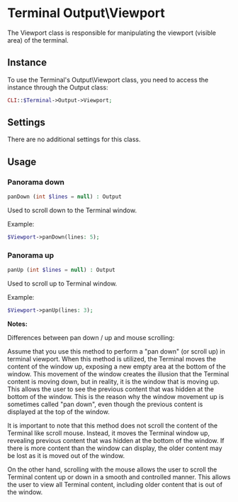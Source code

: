 # Terminal Output\Viewport

The Viewport class is responsible for manipulating the viewport (visible area) of the terminal.

## Instance

To use the Terminal's Output\Viewport class, you need to access the instance through the Output class:

```php
CLI::$Terminal->Output->Viewport;
```

## Settings

There are no additional settings for this class.

## Usage

### Panorama down

```php
panDown (int $lines = null) : Output
```

Used to scroll down to the Terminal window.

Example:

```php
$Viewport->panDown(lines: 5);
```

### Panorama up

```php
panUp (int $lines = null) : Output
```

Used to scroll up to Terminal window.

Example:

```php
$Viewport->panUp(lines: 3);
```

**Notes:**

Differences between pan down / up and mouse scrolling:

Assume that you use this method to perform a "pan down" (or scroll up) in terminal viewport. When this method is utilized, the Terminal moves the content of the window up, exposing a new empty area at the bottom of the window. This movement of the window creates the illusion that the Terminal content is moving down, but in reality, it is the window that is moving up. This allows the user to see the previous content that was hidden at the bottom of the window. This is the reason why the window movement up is sometimes called "pan down", even though the previous content is displayed at the top of the window.

It is important to note that this method does not scroll the content of the Terminal like scroll mouse. Instead, it moves the Terminal window up, revealing previous content that was hidden at the bottom of the window. If there is more content than the window can display, the older content may be lost as it is moved out of the window.

On the other hand, scrolling with the mouse allows the user to scroll the Terminal content up or down in a smooth and controlled manner. This allows the user to view all Terminal content, including older content that is out of the window.

